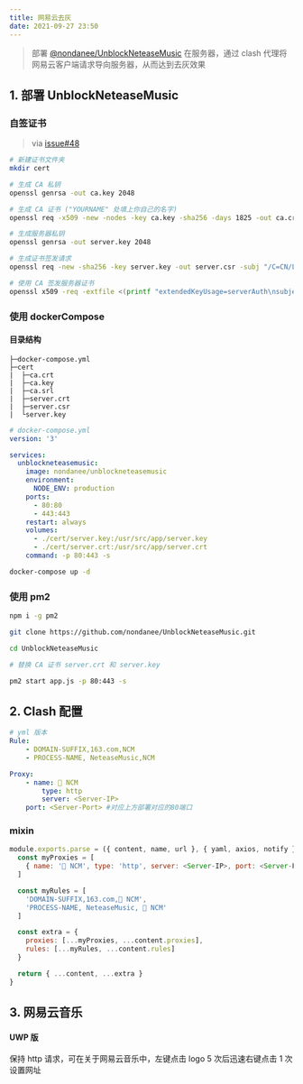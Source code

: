 ```yaml
---
title: 网易云去灰
date: 2021-09-27 23:50
---
```




> 部署 [@nondanee/UnblockNeteaseMusic](https://github.com/nondanee/UnblockNeteaseMusic) 在服务器，通过 clash 代理将网易云客户端请求导向服务器，从而达到去灰效果

## 1. 部署 UnblockNeteaseMusic

### 自签证书

> via [issue#48](https://github.com/nondanee/UnblockNeteaseMusic/issues/48#issuecomment-477870013)

```bash
# 新建证书文件夹
mkdir cert

# 生成 CA 私钥
openssl genrsa -out ca.key 2048

# 生成 CA 证书 ("YOURNAME" 处填上你自己的名字)
openssl req -x509 -new -nodes -key ca.key -sha256 -days 1825 -out ca.crt -subj "/C=CN/CN=UnblockNeteaseMusic Root CA/O=YOURNAME"

# 生成服务器私钥
openssl genrsa -out server.key 2048

# 生成证书签发请求
openssl req -new -sha256 -key server.key -out server.csr -subj "/C=CN/L=Hangzhou/O=NetEase (Hangzhou) Network Co., Ltd/OU=IT Dept./CN=*.music.163.com"

# 使用 CA 签发服务器证书
openssl x509 -req -extfile <(printf "extendedKeyUsage=serverAuth\nsubjectAltName=DNS:music.163.com,DNS:*.music.163.com") -sha256 -days 365 -in server.csr -CA ca.crt -CAkey ca.key -CAcreateserial -out server.crt

```



### 使用 dockerCompose 

#### 目录结构

```
├─docker-compose.yml
├─cert
|  ├─ca.crt
|  ├─ca.key
|  ├─ca.srl
|  ├─server.crt
|  ├─server.csr
|  └server.key
```

```yml
# docker-compose.yml
version: '3'

services:
  unblockneteasemusic:
    image: nondanee/unblockneteasemusic
    environment:
      NODE_ENV: production
    ports:
      - 80:80
      - 443:443
    restart: always
    volumes:
      - ./cert/server.key:/usr/src/app/server.key
      - ./cert/server.crt:/usr/src/app/server.crt
    command: -p 80:443 -s
```

```bash
docker-compose up -d
```



### 使用 pm2 

```bash
npm i -g pm2

git clone https://github.com/nondanee/UnblockNeteaseMusic.git

cd UnblockNeteaseMusic

# 替换 CA 证书 server.crt 和 server.key

pm2 start app.js -p 80:443 -s
```



## 2. Clash 配置

```yaml
# yml 版本
Rule:
	- DOMAIN-SUFFIX,163.com,NCM
	- PROCESS-NAME, NeteaseMusic,NCM

Proxy:
	- name: 🎵 NCM
		type: http
		server: <Server-IP>
    port: <Server-Port> #对应上方部署对应的80端口
```

### mixin

```javascript
module.exports.parse = ({ content, name, url }, { yaml, axios, notify }) => {
  const myProxies = [
    { name: '🎵 NCM', type: 'http', server: <Server-IP>, port: <Server-Port>}
  ]

  const myRules = [
    'DOMAIN-SUFFIX,163.com,🎵 NCM',
    'PROCESS-NAME, NeteaseMusic, 🎵 NCM'
  ]

  const extra = {
    proxies: [...myProxies, ...content.proxies],
    rules: [...myRules, ...content.rules]
  }

  return { ...content, ...extra }
}
```



## 3. 网易云音乐

#### UWP 版

保持 http 请求，可在关于网易云音乐中，左键点击 logo 5 次后迅速右键点击 1 次设置网址
